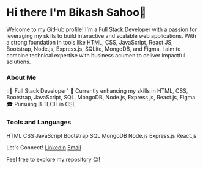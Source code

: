 # Hi there I'm Bikash Sahoo👋

Welcome to my GitHub profile! I'm a Full Stack Developer with a passion for leveraging my skills to build interactive and scalable web applications. With a strong foundation in tools like HTML, CSS, JavaScript, React JS, Bootstrap, Node.js, Express.js, SQLite, MongoDB, and Figma, I aim to combine technical expertise with business acumen to deliver impactful solutions.

### About Me

::💼 Full Stack Developer"
🌱 Currently enhancing my skills in HTML, CSS, Bootstrap, JavaScript, SQL, MongoDB, Node.js, Express.js, React.js, Figma
🎓 Pursuing B TECH in CSE


### Tools and Languages

HTML CSS JavaScript Bootstrap SQL MongoDB Node.js Express.js React.js 

Let's Connect!
[LinkedIn](https://www.linkedin.com/in/bikash-sahoo-778400275/) [Email](bsau4866@gmail.com)

Feel free to explore my repository 😊!
